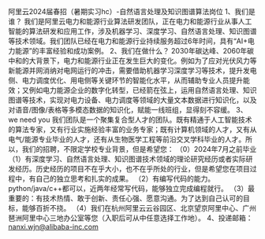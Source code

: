 阿里云2024届春招（暑期实习hc）-自然语言处理及知识图谱算法岗位
1、我们是谁？
我们是阿里云电力和能源行业算法研发团队，正在电力和能源行业从事人工智能的算法研发和应用工作，涉及机器学习、深度学习、自然语言处理、知识图谱等技术领域。我们团队已经在电力和能源行业持续服务超过6年时间，具有“AI+电力能源”的丰富经验和成功案例。
2、我们在做什么？
2030年碳达峰、2060年碳中和的大背景下，电力和能源行业正在发生巨大的变化。例如为了应对光伏风力等新能源并网消纳对电网运行的冲击，需要借助机器学习深度学习等技术，提升发电侧、电力调度优化、用电侧等关键环节的智能化水平，从而辅助专业人员提升能效；又例如电力能源企业的数字化转型，已经箭在弦上，运用自然语言处理、知识图谱等技术，实现对电力设备、电力调度等领域的大量文本数据进行知识化，以及对语音/图像/表格等多模态数据的知识化，赋能一线班组，显得刻不容缓。
3、we need you
我们团队是一个聚集复合型人才的团队。既有精通于人工智能技术的算法专家，又有行业实施经验丰富的业务专家；既有计算机领域的人才，又有从电气/能源专业毕业的人才，还有从生物医学工程等前沿交叉学科毕业的人才。所以，我们的招聘，不限定学校专业背景，但是希望您：
（0）2024年7月之前毕业
（1）有深度学习、自然语言处理、知识图谱技术领域的理论研究经历或者实际研发经历。历史经历的项目不在乎大小，也不在乎所处的行业，但是希望您在项目过程中，有自己的独立思考和扎实的成果。
（2）有编写代码的能力。python/java/c++都可以，近两年经常写代码，能够独立完成编程就行。
（3）最重要的：有技术热情、敢于创新、责任心强、愿意沟通。为了达到自己认可的目标，能够百折不挠。
（4）我们在杭州阿里云云谷园区、北京望京阿里中心、广州琶洲阿里中心三地办公室等您（入职后可从中任意选择工作地）。
4、投递邮箱：nanxi.wjn@alibaba-inc.com